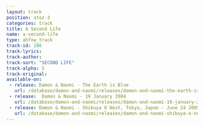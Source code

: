 ```yaml
---
layout: track
position: atoz-3
categories: track
title: A Second Life
name: a-second-life
type: ahfow_track
track-id: 286
track-lyrics: 
track-author: 
track-sort: "SECOND LIFE"
track-alpha: S
track-original: 
available-on:
 - release: Damon & Naomi - The Earth is Blue
   url: /database/damon-and-naomi/releases/damon-and-naomi-the-earth-is-blue/
 - release:  Damon & Naomi - 19 January 2004
   url: /database/damon-and-naomi/releases/damon-and-naomi-19-january-2004/
 - release: Damon & Naomi - Shibuya O Nest, Tokyo, Japan - June 24 2005
   url: /database/damon-and-naomi/releases/damon-and-naomi-shibuya-o-nest-tokyo-japan-june-24-2005/
---
```


